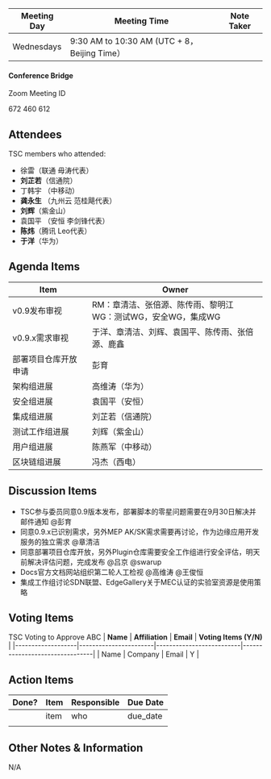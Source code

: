 | Meeting Day | Meeting Time | Note Taker |
| --- | --- | --- |
| Wednesdays | 9:30 AM to 10:30 AM (UTC + 8，Beijing Time） |     |

#### Conference Bridge

Zoom Meeting ID


672 460 612


## Attendees
TSC members who attended:

- 徐雷（联通 毋涛代表）
- **刘芷若**（信通院）     
- 丁韩宇   （中移动）    
- **龚永生** （九州云 范桂飓代表）      
- **刘辉**（紫金山）    
- 袁国平  （安恒 李剑锋代表） 
- **陈炜**（腾讯 Leo代表）   
- **于洋**（华为）    

## Agenda Items

Item | Owner 
---- | ----
v0.9发布审视 | RM：章清洁、张倍源、陈传雨、黎明江<br/>WG：测试WG，安全WG，集成WG 
v0.9.x需求审视 | 于洋、章清洁、刘辉、袁国平、陈传雨、张倍源、鹿鑫 
部署项目仓库开放申请 | 彭育
架构组进展 | 高维涛（华为）
安全组进展 | 袁国平（安恒）
集成组进展 | 刘芷若（信通院）
测试工作组进展 | 刘辉（紫金山）
用户组进展 | 陈燕军（中移动）
区块链组进展 | 冯杰（西电）

## Discussion Items
- TSC参与委员同意0.9版本发布，部署脚本的零星问题需要在9月30日解决并邮件通知  @彭育
- 同意0.9.x已识别需求，另外MEP AK/SK需求需要再讨论，作为边缘应用开发服务的独立需求 @章清洁
- 同意部署项目仓库开放，另外Plugin仓库需要安全工作组进行安全评估，明天前解决评估问题，完成发布 @吕京 @swarup
- Docs官方文档网站组织第二轮人工检视 @高维涛 @王俊恒
- 集成工作组讨论SDN联盟、EdgeGallery关于MEC认证的实验室资源是使用策略


## Voting Items
TSC Voting to Approve ABC
| **Name**          | **Affiliation**       | **Email**                |  **Voting Items (Y/N)** |
|-------------------|-----------------------|--------------------------|--------------------------------|
| Name              | Company                   | Email           |         Y         |


## Action Items
| Done? | Item | Responsible | Due Date |
| ---- | ---- | ---- | ---- |
| | item | who | due_date |
|       |      |             |          |

## Other Notes & Information
N/A
